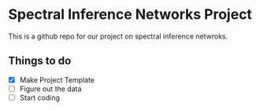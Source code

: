 # Spectral Inference Networks Project
This is a github repo for our project on spectral inference netwroks.

## Things to do
- [x] Make Project Template
- [ ] Figure out the data
- [ ] Start coding

